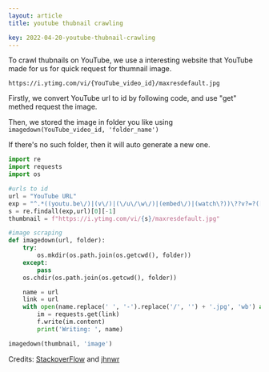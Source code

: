 ```yaml
---
layout: article
title: youtube thubnail crawling

key: 2022-04-20-youtube-thubnail-crawling
---
```



To crawl thubnails on YouTube, we use a interesting website that  YouTube made for us for quick request for thumnail image.
 ```
 https://i.ytimg.com/vi/{YouTube_video_id}/maxresdefault.jpg
 ```

Firstly, we convert YouTube url to id by following code, and use "get" methed request the image.

Then, we stored the image in folder you like
using ```imagedown(YouTube_video_id, 'folder_name')```

If there's no such folder, then it will auto generate a new one.

```python
import re
import requests
import os

#urls to id
url = "YouTube URL"
exp = "^.*((youtu.be\/)|(v\/)|(\/u\/\w\/)|(embed\/)|(watch\?))\??v?=?([^#&?]*).*"
s = re.findall(exp,url)[0][-1]
thumbnail = f"https://i.ytimg.com/vi/{s}/maxresdefault.jpg"

#image scraping
def imagedown(url, folder):
    try:
        os.mkdir(os.path.join(os.getcwd(), folder))
    except:
        pass
    os.chdir(os.path.join(os.getcwd(), folder))

    name = url
    link = url
    with open(name.replace(' ', '-').replace('/', '') + '.jpg', 'wb') as f:
        im = requests.get(link)
        f.write(im.content)
        print('Writing: ', name)

imagedown(thumbnail, 'image')
```

Credits: [StackoverFlow](https://stackoverflow.com/questions/47730259/installing-urllib-in-python3-6) and [jhnwr](https://github.com/jhnwr)
